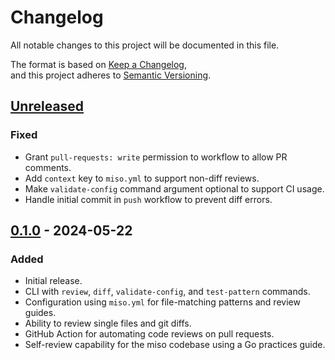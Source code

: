 # Changelog

All notable changes to this project will be documented in this file.

The format is based on [Keep a Changelog](https://keepachangelog.com/en/1.1.0/),                                                                                    
and this project adheres to [Semantic Versioning](https://semver.org/spec/v2.0.0.html).

## [Unreleased]

### Fixed

- Grant `pull-requests: write` permission to workflow to allow PR comments.
- Add `context` key to `miso.yml` to support non-diff reviews.
- Make `validate-config` command argument optional to support CI usage.
- Handle initial commit in `push` workflow to prevent diff errors.

## [0.1.0] - 2024-05-22

### Added

- Initial release.
- CLI with `review`, `diff`, `validate-config`, and `test-pattern` commands.
- Configuration using `miso.yml` for file-matching patterns and review guides.
- Ability to review single files and git diffs.
- GitHub Action for automating code reviews on pull requests.
- Self-review capability for the miso codebase using a Go practices guide.

[unreleased]: https://github.com/j0lvera/miso/compare/v0.1.0...HEAD
[0.1.0]: https://github.com/j0lvera/miso/releases/tag/v0.1.0  
